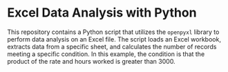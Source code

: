 # Excel Data Analysis with Python

This repository contains a Python script that utilizes the `openpyxl` library to perform data analysis on an Excel file. The script loads an Excel workbook, extracts data from a specific sheet, and calculates the number of records meeting a specific condition. In this example, the condition is that the product of the rate and hours worked is greater than 3000.

